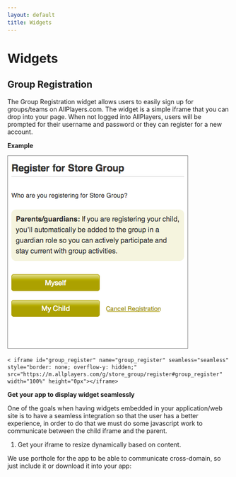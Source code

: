 ```yaml
---
layout: default
title: Widgets
---
```


# Widgets

## Group Registration

The Group Registration widget allows users to easily sign up for groups/teams on AllPlayers.com.
The widget is a simple iframe that you can drop into your page.
When not logged into AllPlayers, users will be prompted for their username and password or they
can register for a new account.

**Example**

<img src="/images/group_registration_1.png" style="border:1px solid gray" />

    < iframe id="group_register" name="group_register" seamless="seamless" style="border: none; overflow-y: hidden;" src="https://m.allplayers.com/g/store_group/register#group_register" width="100%" height="0px"></iframe>

**Get your app to display widget seamlessly**

One of the goals when having widgets embedded in your application/web site is to have a seamless
integration so that the user has a better experience, in order to do that we must do some javascript work to communicate
between the child iframe and the parent.

1. Get your iframe to resize dynamically based on content.

We use porthole for the app to be able to communicate cross-domain, so just include it or download it into your app:
    <script src="https://d15emhs8isqw9l.cloudfront.net/sites/all/libraries/porthole/src/porthole.min.js" type="text/javascript" />

Then include the following script:

    function onMessage(messageEvent) {
      var height = messageEvent.data.height + 'px';
      console.log(height);
      // Once height message is received from QS, slide open the iframe
      $('#group_register').animate({
        'height' : height
      }, 200);
    }
    var windowProxy;
    window.onload=function(){
        // Create a proxy window to send to and receive
        // messages from the iFrame
        windowProxy = new Porthole.WindowProxy(
            '/assets/proxy.html', 'group_register');

        // Register an event handler to receive messages;
        windowProxy.addEventListener(onMessage);
    };